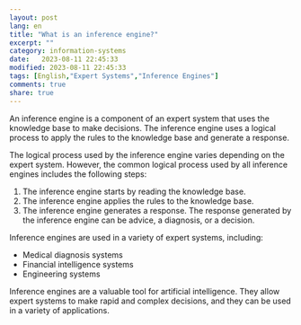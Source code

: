 ```yaml
--- 
layout: post
lang: en
title: "What is an inference engine?"
excerpt: ""
category: information-systems
date:   2023-08-11 22:45:33
modified: 2023-08-11 22:45:33
tags: [English,"Expert Systems","Inference Engines"]
comments: true
share: true
---
```




An inference engine is a component of an expert system that uses the knowledge base to make decisions. The inference engine uses a logical process to apply the rules to the knowledge base and generate a response.

The logical process used by the inference engine varies depending on the expert system. However, the common logical process used by all inference engines includes the following steps:

1. The inference engine starts by reading the knowledge base.
2. The inference engine applies the rules to the knowledge base.
3. The inference engine generates a response.
The response generated by the inference engine can be advice, a diagnosis, or a decision.

Inference engines are used in a variety of expert systems, including:

* Medical diagnosis systems
* Financial intelligence systems
* Engineering systems

Inference engines are a valuable tool for artificial intelligence. They allow expert  systems to make rapid and complex decisions, and they can be used in a variety of applications.

